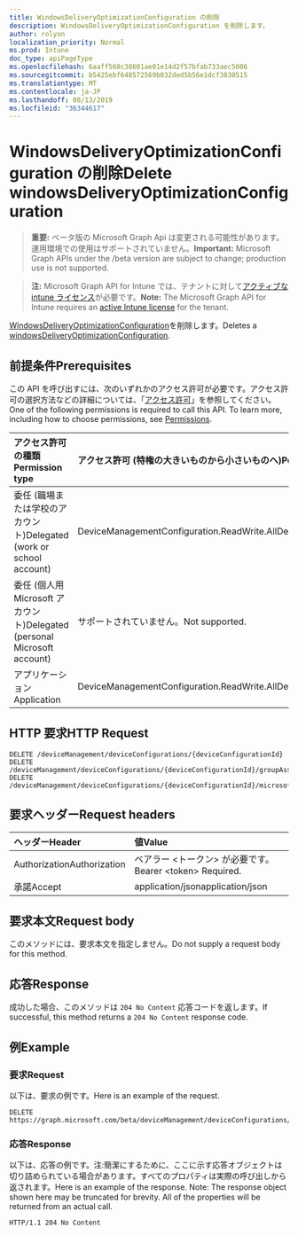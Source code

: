 ```yaml
---
title: WindowsDeliveryOptimizationConfiguration の削除
description: WindowsDeliveryOptimizationConfiguration を削除します。
author: rolyon
localization_priority: Normal
ms.prod: Intune
doc_type: apiPageType
ms.openlocfilehash: 6aaff568c38601ae01e14d2f57bfab733aec5006
ms.sourcegitcommit: b5425ebf648572569b032ded5b56e1dcf3830515
ms.translationtype: MT
ms.contentlocale: ja-JP
ms.lasthandoff: 08/13/2019
ms.locfileid: "36344617"
---
```

# <a name="delete-windowsdeliveryoptimizationconfiguration"></a><span data-ttu-id="b7dba-103">WindowsDeliveryOptimizationConfiguration の削除</span><span class="sxs-lookup"><span data-stu-id="b7dba-103">Delete windowsDeliveryOptimizationConfiguration</span></span>

> <span data-ttu-id="b7dba-104">**重要:** ベータ版の Microsoft Graph Api は変更される可能性があります。運用環境での使用はサポートされていません。</span><span class="sxs-lookup"><span data-stu-id="b7dba-104">**Important:** Microsoft Graph APIs under the /beta version are subject to change; production use is not supported.</span></span>

> <span data-ttu-id="b7dba-105">**注:** Microsoft Graph API for Intune では、テナントに対して[アクティブな intune ライセンス](https://go.microsoft.com/fwlink/?linkid=839381)が必要です。</span><span class="sxs-lookup"><span data-stu-id="b7dba-105">**Note:** The Microsoft Graph API for Intune requires an [active Intune license](https://go.microsoft.com/fwlink/?linkid=839381) for the tenant.</span></span>

<span data-ttu-id="b7dba-106">[WindowsDeliveryOptimizationConfiguration](../resources/intune-deviceconfig-windowsdeliveryoptimizationconfiguration.md)を削除します。</span><span class="sxs-lookup"><span data-stu-id="b7dba-106">Deletes a [windowsDeliveryOptimizationConfiguration](../resources/intune-deviceconfig-windowsdeliveryoptimizationconfiguration.md).</span></span>

## <a name="prerequisites"></a><span data-ttu-id="b7dba-107">前提条件</span><span class="sxs-lookup"><span data-stu-id="b7dba-107">Prerequisites</span></span>
<span data-ttu-id="b7dba-p101">この API を呼び出すには、次のいずれかのアクセス許可が必要です。アクセス許可の選択方法などの詳細については、「[アクセス許可](/graph/permissions-reference)」を参照してください。</span><span class="sxs-lookup"><span data-stu-id="b7dba-p101">One of the following permissions is required to call this API. To learn more, including how to choose permissions, see [Permissions](/graph/permissions-reference).</span></span>

|<span data-ttu-id="b7dba-110">アクセス許可の種類</span><span class="sxs-lookup"><span data-stu-id="b7dba-110">Permission type</span></span>|<span data-ttu-id="b7dba-111">アクセス許可 (特権の大きいものから小さいものへ)</span><span class="sxs-lookup"><span data-stu-id="b7dba-111">Permissions (from most to least privileged)</span></span>|
|:---|:---|
|<span data-ttu-id="b7dba-112">委任 (職場または学校のアカウント)</span><span class="sxs-lookup"><span data-stu-id="b7dba-112">Delegated (work or school account)</span></span>|<span data-ttu-id="b7dba-113">DeviceManagementConfiguration.ReadWrite.All</span><span class="sxs-lookup"><span data-stu-id="b7dba-113">DeviceManagementConfiguration.ReadWrite.All</span></span>|
|<span data-ttu-id="b7dba-114">委任 (個人用 Microsoft アカウント)</span><span class="sxs-lookup"><span data-stu-id="b7dba-114">Delegated (personal Microsoft account)</span></span>|<span data-ttu-id="b7dba-115">サポートされていません。</span><span class="sxs-lookup"><span data-stu-id="b7dba-115">Not supported.</span></span>|
|<span data-ttu-id="b7dba-116">アプリケーション</span><span class="sxs-lookup"><span data-stu-id="b7dba-116">Application</span></span>|<span data-ttu-id="b7dba-117">DeviceManagementConfiguration.ReadWrite.All</span><span class="sxs-lookup"><span data-stu-id="b7dba-117">DeviceManagementConfiguration.ReadWrite.All</span></span>|

## <a name="http-request"></a><span data-ttu-id="b7dba-118">HTTP 要求</span><span class="sxs-lookup"><span data-stu-id="b7dba-118">HTTP Request</span></span>
<!-- {
  "blockType": "ignored"
}
-->
``` http
DELETE /deviceManagement/deviceConfigurations/{deviceConfigurationId}
DELETE /deviceManagement/deviceConfigurations/{deviceConfigurationId}/groupAssignments/{deviceConfigurationGroupAssignmentId}/deviceConfiguration
DELETE /deviceManagement/deviceConfigurations/{deviceConfigurationId}/microsoft.graph.windowsDomainJoinConfiguration/networkAccessConfigurations/{deviceConfigurationId}
```

## <a name="request-headers"></a><span data-ttu-id="b7dba-119">要求ヘッダー</span><span class="sxs-lookup"><span data-stu-id="b7dba-119">Request headers</span></span>
|<span data-ttu-id="b7dba-120">ヘッダー</span><span class="sxs-lookup"><span data-stu-id="b7dba-120">Header</span></span>|<span data-ttu-id="b7dba-121">値</span><span class="sxs-lookup"><span data-stu-id="b7dba-121">Value</span></span>|
|:---|:---|
|<span data-ttu-id="b7dba-122">Authorization</span><span class="sxs-lookup"><span data-stu-id="b7dba-122">Authorization</span></span>|<span data-ttu-id="b7dba-123">ベアラー &lt;トークン&gt; が必要です。</span><span class="sxs-lookup"><span data-stu-id="b7dba-123">Bearer &lt;token&gt; Required.</span></span>|
|<span data-ttu-id="b7dba-124">承諾</span><span class="sxs-lookup"><span data-stu-id="b7dba-124">Accept</span></span>|<span data-ttu-id="b7dba-125">application/json</span><span class="sxs-lookup"><span data-stu-id="b7dba-125">application/json</span></span>|

## <a name="request-body"></a><span data-ttu-id="b7dba-126">要求本文</span><span class="sxs-lookup"><span data-stu-id="b7dba-126">Request body</span></span>
<span data-ttu-id="b7dba-127">このメソッドには、要求本文を指定しません。</span><span class="sxs-lookup"><span data-stu-id="b7dba-127">Do not supply a request body for this method.</span></span>

## <a name="response"></a><span data-ttu-id="b7dba-128">応答</span><span class="sxs-lookup"><span data-stu-id="b7dba-128">Response</span></span>
<span data-ttu-id="b7dba-129">成功した場合、このメソッドは `204 No Content` 応答コードを返します。</span><span class="sxs-lookup"><span data-stu-id="b7dba-129">If successful, this method returns a `204 No Content` response code.</span></span>

## <a name="example"></a><span data-ttu-id="b7dba-130">例</span><span class="sxs-lookup"><span data-stu-id="b7dba-130">Example</span></span>

### <a name="request"></a><span data-ttu-id="b7dba-131">要求</span><span class="sxs-lookup"><span data-stu-id="b7dba-131">Request</span></span>
<span data-ttu-id="b7dba-132">以下は、要求の例です。</span><span class="sxs-lookup"><span data-stu-id="b7dba-132">Here is an example of the request.</span></span>
``` http
DELETE https://graph.microsoft.com/beta/deviceManagement/deviceConfigurations/{deviceConfigurationId}
```

### <a name="response"></a><span data-ttu-id="b7dba-133">応答</span><span class="sxs-lookup"><span data-stu-id="b7dba-133">Response</span></span>
<span data-ttu-id="b7dba-p102">以下は、応答の例です。注:簡潔にするために、ここに示す応答オブジェクトは切り詰められている場合があります。すべてのプロパティは実際の呼び出しから返されます。</span><span class="sxs-lookup"><span data-stu-id="b7dba-p102">Here is an example of the response. Note: The response object shown here may be truncated for brevity. All of the properties will be returned from an actual call.</span></span>
``` http
HTTP/1.1 204 No Content
```






